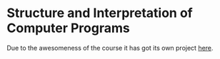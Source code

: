 # Structure and Interpretation of Computer Programs

Due to the awesomeness of the course it has got its own project
[here](https://github.com/katcipis/sicp).